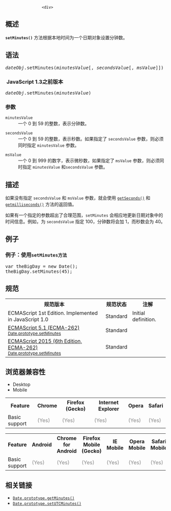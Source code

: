 
                
                  
                    <div>
 <section id="Quick_Links" class="Quick_links"><!-- --></section></div>
<h2 name="Summary" id="Summary">&#x6982;&#x8FF0;</h2>
<p><code><strong>setMinutes()</strong></code> &#x65B9;&#x6CD5;&#x6839;&#x636E;&#x672C;&#x5730;&#x65F6;&#x95F4;&#x4E3A;&#x4E00;&#x4E2A;&#x65E5;&#x671F;&#x5BF9;&#x8C61;&#x8BBE;&#x7F6E;&#x5206;&#x949F;&#x6570;&#x3002;</p>
<h2 name="Syntax" id="Syntax">&#x8BED;&#x6CD5;</h2>
<pre class="syntaxbox"><var>dateObj</var>.setMinutes(<em>minutesValue</em>[, <em>secondsValue</em>[, <em>msValue</em>]])</pre>
<h3 name="Versions_prior_to_JavaScript_1.3" id="Versions_prior_to_JavaScript_1.3">&#xA0;JavaScript 1.3&#x4E4B;&#x524D;&#x7248;&#x672C;</h3>
<pre class="syntaxbox"><var>dateObj</var>.setMinutes(<em>minutesValue</em>)</pre>
<h3 name="Parameters" id="Parameters">&#x53C2;&#x6570;</h3>
<dl>
 <dt>
  <code>minutesValue</code></dt>
 <dd>
  &#x4E00;&#x4E2A; 0 &#x5230; 59 &#x7684;&#x6574;&#x6570;&#xFF0C;&#x8868;&#x793A;&#x5206;&#x949F;&#x6570;&#x3002;</dd>
</dl>
<dl>
 <dt>
  <code>secondsValue</code></dt>
 <dd>
  &#x4E00;&#x4E2A; 0 &#x5230; 59 &#x7684;&#x6574;&#x6570;&#xFF0C;&#x8868;&#x793A;&#x79D2;&#x6570;&#x3002;&#x5982;&#x679C;&#x6307;&#x5B9A;&#x4E86;&#xA0;<code>secondsValue</code>&#xA0;&#x53C2;&#x6570;&#xFF0C;&#x5219;&#x5FC5;&#x987B;&#x540C;&#x65F6;&#x6307;&#x5B9A;&#xA0;<code>minutesValue</code>&#xA0;&#x53C2;&#x6570;&#x3002;</dd>
</dl>
<dl>
 <dt>
  <code>msValue</code></dt>
 <dd>
  &#x4E00;&#x4E2A; 0 &#x5230; 999 &#x7684;&#x6570;&#x5B57;&#xFF0C;&#x8868;&#x793A;&#x5FAE;&#x79D2;&#x6570;&#xFF0C;&#x5982;&#x679C;&#x6307;&#x5B9A;&#x4E86;&#xA0;<code>msValue</code> &#x53C2;&#x6570;&#xFF0C;&#x5219;&#x5FC5;&#x987B;&#x540C;&#x65F6;&#x6307;&#x5B9A;&#xA0;<code>minutesValue</code> &#x548C;<code>secondsValue</code>&#xA0;&#x53C2;&#x6570;&#x3002;</dd>
</dl>
<h2 name="Description" id="Description">&#x63CF;&#x8FF0;</h2>
<p>&#x5982;&#x679C;&#x6CA1;&#x6709;&#x6307;&#x5B9A;&#xA0;<code>secondsValue</code> &#x548C; <code>msValue</code> &#x53C2;&#x6570;&#xFF0C;&#x5C31;&#x4F1A;&#x4F7F;&#x7528; <a href="/zh-CN/docs/Web/JavaScript/Reference/Global_Objects/Date/getSeconds" title="getSeconds() &#x65B9;&#x6CD5;&#x6839;&#x636E;&#x672C;&#x5730;&#x65F6;&#x95F4;&#xFF0C;&#x8FD4;&#x56DE;&#x4E00;&#x4E2A;&#x6307;&#x5B9A;&#x7684;&#x65E5;&#x671F;&#x5BF9;&#x8C61;&#x7684;&#x79D2;&#x6570;&#x3002;"><code>getSeconds()</code></a> &#x548C; <a href="/zh-CN/docs/Web/JavaScript/Reference/Global_Objects/Date/getMilliseconds" title="getMilliseconds() &#x65B9;&#x6CD5;&#xFF0C;&#x6839;&#x636E;&#x672C;&#x5730;&#x65F6;&#x95F4;&#xFF0C;&#x8FD4;&#x56DE;&#x4E00;&#x4E2A;&#x6307;&#x5B9A;&#x7684;&#x65E5;&#x671F;&#x5BF9;&#x8C61;&#x7684;&#x6BEB;&#x79D2;&#x6570;&#x3002;"><code>getmilliseconds()</code></a> &#x65B9;&#x6CD5;&#x7684;&#x8FD4;&#x56DE;&#x503C;&#x3002;</p>
<p>&#x5982;&#x679C;&#x6709;&#x4E00;&#x4E2A;&#x6307;&#x5B9A;&#x7684;&#x53C2;&#x6570;&#x8D85;&#x51FA;&#x4E86;&#x5408;&#x7406;&#x8303;&#x56F4;&#xFF0C;<code>setMinutes</code>&#xA0;&#x4F1A;&#x76F8;&#x5E94;&#x5730;&#x66F4;&#x65B0;&#x65E5;&#x671F;&#x5BF9;&#x8C61;&#x4E2D;&#x7684;&#x65F6;&#x95F4;&#x4FE1;&#x606F;&#x3002;&#x4F8B;&#x5982;&#xFF0C;&#x4E3A;&#xA0;<code>secondsValue</code>&#xA0;&#x6307;&#x5B9A; 100&#xFF0C;&#x5206;&#x949F;&#x6570;&#x5C06;&#x4F1A;&#x52A0; 1&#xFF0C;&#x800C;&#x79D2;&#x6570;&#x4F1A;&#x4E3A; 40&#x3002;</p>
<h2 name="Examples" id="Examples">&#x4F8B;&#x5B50;</h2>
<h3 name="Example:_Using_setMinutes" id="Example:_Using_setMinutes">&#x4F8B;&#x5B50;&#xFF1A;&#x4F7F;&#x7528;<code>setMinutes&#x65B9;&#x6CD5;</code></h3>
<pre class="brush: js">var theBigDay = new Date();
theBigDay.setMinutes(45);
</pre>
<h2 id="&#x89C4;&#x8303;">&#x89C4;&#x8303;</h2>
<table class="standard-table">
 <tbody>
  <tr>
   <th scope="col">&#x89C4;&#x8303;&#x7248;&#x672C;</th>
   <th scope="col">&#x89C4;&#x8303;&#x72B6;&#x6001;</th>
   <th scope="col">&#x6CE8;&#x89E3;</th>
  </tr>
  <tr>
   <td>ECMAScript 1st Edition. Implemented in JavaScript 1.0</td>
   <td>Standard</td>
   <td>Initial definition.</td>
  </tr>
  <tr>
   <td><a href="http://www.ecma-international.org/ecma-262/5.1/#sec-15.9.5.32" class="external" lang="en" hreflang="en">ECMAScript 5.1 (ECMA-262)<br><small lang="zh-CN">Date.prototype.setMinutes</small></a></td>
   <td><span class="spec-Standard">Standard</span></td>
   <td>&#xA0;</td>
  </tr>
  <tr>
   <td><a href="http://www.ecma-international.org/ecma-262/6.0/#sec-date.prototype.setminutes" class="external" lang="en" hreflang="en">ECMAScript 2015 (6th Edition, ECMA-262)<br><small lang="zh-CN">Date.prototype.setMinutes</small></a></td>
   <td><span class="spec-Standard">Standard</span></td>
   <td>&#xA0;</td>
  </tr>
 </tbody>
</table>
<h2 id="&#x6D4F;&#x89C8;&#x5668;&#x517C;&#x5BB9;&#x6027;">&#x6D4F;&#x89C8;&#x5668;&#x517C;&#x5BB9;&#x6027;</h2>
<p></p><div class="htab"> 
    <a name="AutoCompatibilityTable" id="AutoCompatibilityTable"></a> 
    <ul> 
        <li class="selected"><a>Desktop</a></li> 
        <li><a>Mobile</a></li> 
    </ul> 
</div><p></p>
<div id="compat-desktop">
 <table class="compat-table">
  <tbody>
   <tr>
    <th>Feature</th>
    <th>Chrome</th>
    <th>Firefox (Gecko)</th>
    <th>Internet Explorer</th>
    <th>Opera</th>
    <th>Safari</th>
   </tr>
   <tr>
    <td>Basic support</td>
    <td><span title="Please update this with the earliest version of support." style="color: #888;">(Yes)</span></td>
    <td><span title="Please update this with the earliest version of support." style="color: #888;">(Yes)</span></td>
    <td><span title="Please update this with the earliest version of support." style="color: #888;">(Yes)</span></td>
    <td><span title="Please update this with the earliest version of support." style="color: #888;">(Yes)</span></td>
    <td><span title="Please update this with the earliest version of support." style="color: #888;">(Yes)</span></td>
   </tr>
  </tbody>
 </table>
</div>
<div id="compat-mobile">
 <table class="compat-table">
  <tbody>
   <tr>
    <th>Feature</th>
    <th>Android</th>
    <th>Chrome for Android</th>
    <th>Firefox Mobile (Gecko)</th>
    <th>IE Mobile</th>
    <th>Opera Mobile</th>
    <th>Safari Mobile</th>
   </tr>
   <tr>
    <td>Basic support</td>
    <td><span title="Please update this with the earliest version of support." style="color: #888;">(Yes)</span></td>
    <td><span title="Please update this with the earliest version of support." style="color: #888;">(Yes)</span></td>
    <td><span title="Please update this with the earliest version of support." style="color: #888;">(Yes)</span></td>
    <td><span title="Please update this with the earliest version of support." style="color: #888;">(Yes)</span></td>
    <td><span title="Please update this with the earliest version of support." style="color: #888;">(Yes)</span></td>
    <td><span title="Please update this with the earliest version of support." style="color: #888;">(Yes)</span></td>
   </tr>
  </tbody>
 </table>
</div>
<h2 name="See_Also" id="See_Also">&#x76F8;&#x5173;&#x94FE;&#x63A5;</h2>
<ul>
 <li><a href="/zh-CN/docs/Web/JavaScript/Reference/Global_Objects/Date/getMinutes" title="getMinutes() &#x65B9;&#x6CD5;&#x6839;&#x636E;&#x672C;&#x5730;&#x65F6;&#x95F4;&#xFF0C;&#x8FD4;&#x56DE;&#x4E00;&#x4E2A;&#x6307;&#x5B9A;&#x7684;&#x65E5;&#x671F;&#x5BF9;&#x8C61;&#x7684;&#x5206;&#x949F;&#x6570;&#x3002;"><code>Date.prototype.getMinutes()</code></a></li>
 <li><a href="/zh-CN/docs/Web/JavaScript/Reference/Global_Objects/Date/setUTCMinutes" class="new" title="&#x6B64;&#x9875;&#x9762;&#x4ECD;&#x672A;&#x88AB;&#x672C;&#x5730;&#x5316;, &#x671F;&#x5F85;&#x60A8;&#x7684;&#x7FFB;&#x8BD1;!"><code>Date.prototype.setUTCMinutes()</code></a></li>
</ul>
                  
                
              
